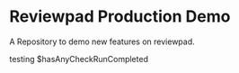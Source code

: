 # Reviewpad Production Demo

A Repository to demo new features on reviewpad.

testing $hasAnyCheckRunCompleted
